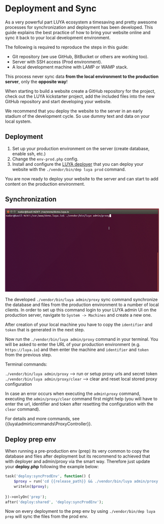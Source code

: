 # Deployment and Sync


As a very powerful part LUYA ecosystem a timesaving and pretty awesome processes for synchronization and deployment has been developed. This guide explains the best practice of how to bring your website online and sync it back to your local development environment.

The following is required to reproduce the steps in this guide:

+ Git repository (we use GitHub, BitBucket or others are working too).
+ Server with SSH access (Prod environment).
+ A local development machine with LAMP or WAMP stack.


This process never sync data **from the local environment to the production server**, only the **opposite way**!

When starting to build a website create a GitHub repository for the project, check out the LUYA kickstarter project, add the included files into the new GitHub repository and start developing your website.

We recommend that you deploy the website to the server in an early stadium of the development cycle. So use dummy text and data on your local system.

## Deployment


1. Set up your production environment on the server (create database, enable ssh, etc.)
2. Change the `env-prod.php` config.
3. Install and configure the [LUYA deployer](https://luya.io/packages/luyadev--luya-deployer) that you can deploy your website with the `./vendor/bin/dep luya prod` command.

You are now ready to deploy your website to the server and can start to add content on the production environment.

## Synchronization

![luya-proxy](https://raw.githubusercontent.com/luyadev/luya/master/docs/guide/img/luya-proxy.gif "LUYA Proxy Sync")

The developed `./vendor/bin/luya admin/proxy` sync command synchronize the database and files from the production environment to a number of local clients. 
In order to set up this command login to your LUYA admin UI on the production server, navigate to `System -> Machines` and create a new one. 

After creation of your local machine you have to copy the `identifier` and `token` that is generated in the next step.

Now run the `./vendor/bin/luya admin/proxy` command in your terminal. 
You will be asked to enter the URL of your production environment (e.g. `https://luya.io`) and then enter the machine and `identifier` and `token` from the previous step.

Terminal commands:

`./vendor/bin/luya admin/proxy` --> run or setup proxy urls and secret token  
`./vendor/bin/luya admin/proxy/clear` --> clear and reset local stored proxy configuration

In case an error occurs when executing the `admin\proxy` command, executing the `admin/proxy/clear` command first might help (you will have to enter the url, identifier and token after resetting the configuration with the `clear` command).

For details and more commands, see {{luya\admin\commands\ProxyController}}.

## Deploy prep env


When running a pre-production env (prep) its very common to copy the database and files after deployment but its recommend to achieved that with deployer and admin/proxy via the smart way. Therefore just update your **deploy.php** following the example below:

```php
task('deploy:syncProdEnv', function() {
    $proxy = run('cd {{release_path}} && ./vendor/bin/luya admin/proxy --url=https://www.prod-website.com --idf=IDENTIFER --token=TOKEN');
    writeln($proxy);
    
})->onlyOn('prep');
after('deploy:shared', 'deploy:syncProdEnv');
```

Now on every deployment to the prep env by using `./vendor/bin/dep luya prep` will sync the files from the prod env.
